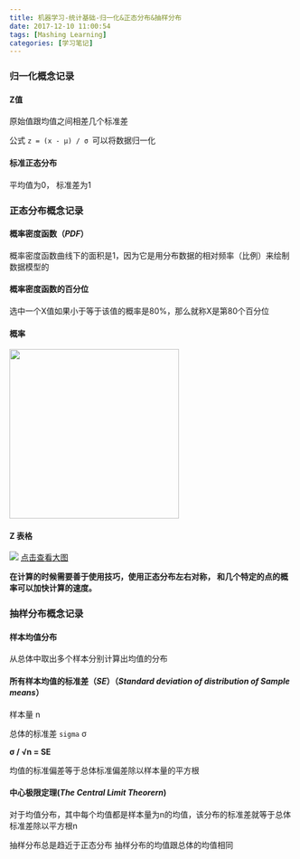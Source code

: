 ```yaml
---
title: 机器学习-统计基础-归一化&正态分布&抽样分布
date: 2017-12-10 11:00:54
tags: [Mashing Learning]
categories: [学习笔记]
---
```


### 归一化概念记录

#### Z值

原始值跟均值之间相差几个标准差

公式 `z = (x - μ) / σ `可以将数据归一化

#### 标准正态分布

平均值为0， 标准差为1 

<!--more-->

### 正态分布概念记录

#### 概率密度函数（_PDF_）
概率密度函数曲线下的面积是1，因为它是用分布数据的相对频率（比例）来绘制数据模型的

#### 概率密度函数的百分位
选中一个X值如果小于等于该值的概率是80%，那么就称X是第80个百分位

#### 概率
<img src="http://ojam5z7vg.bkt.clouddn.com/article/img/3C26B517B4215C3A09CF44247AD681BD.jpg" width="300px">

#### Z 表格

![](https://s3.amazonaws.com/udacity-hosted-downloads/ZTable.jpg)
[点击查看大图](https://s3.amazonaws.com/udacity-hosted-downloads/ZTable.jpg)

__在计算的时候需要善于使用技巧，使用正态分布左右对称， 和几个特定的点的概率可以加快计算的速度。__

### 抽样分布概念记录

#### 样本均值分布
从总体中取出多个样本分别计算出均值的分布

#### 所有样本均值的标准差（*SE*）（*Standard deviation of distribution of Sample means*）

样本量 n

总体的标准差 `sigma` σ

__σ / √n = SE__

均值的标准偏差等于总体标准偏差除以样本量的平方根

#### 中心极限定理(*The Central Limit Theorern*)

对于均值分布，其中每个均值都是样本量为n的均值，该分布的标准差就等于总体标准差除以平方根n

抽样分布总是趋近于正态分布
抽样分布的均值跟总体的均值相同

